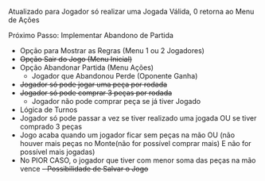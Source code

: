 Atualizado para Jogador só realizar uma Jogada Válida, 0 retorna ao Menu de Ações

Próximo Passo: Implementar Abandono de Partida

- Opção para Mostrar as Regras (Menu 1 ou 2 Jogadores)
- ~~Opção Sair do Jogo (Menu Inicial)~~
- Opção Abandonar Partida (Menu Ações)
  - Jogador que Abandonou Perde (Oponente Ganha)
- ~~Jogador só pode jogar uma peça por rodada~~
- ~~Jogador só pode comprar 3 peças por rodada~~
  - Jogador não pode comprar peça se já tiver Jogado
- Lógica de Turnos
- Jogador só pode passar a vez se tiver realizado uma jogada OU se tiver comprado 3 peças
- Jogo acaba quando um jogador ficar sem peças na mão OU (não houver mais peças no Monte(não for possível comprar mais) E não for possível mais jogadas)
- No PIOR CASO, o jogador que tiver com menor soma das peças na mão vence
~~- Possibilidade de Salvar o Jogo~~
